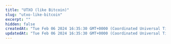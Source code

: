 ```yaml
---
title: "UTXO (like Bitcoin)"
slug: "utxo-like-bitcoin"
excerpt: ""
hidden: false
createdAt: "Tue Feb 06 2024 16:35:30 GMT+0000 (Coordinated Universal Time)"
updatedAt: "Tue Feb 06 2024 16:35:30 GMT+0000 (Coordinated Universal Time)"
---
```

